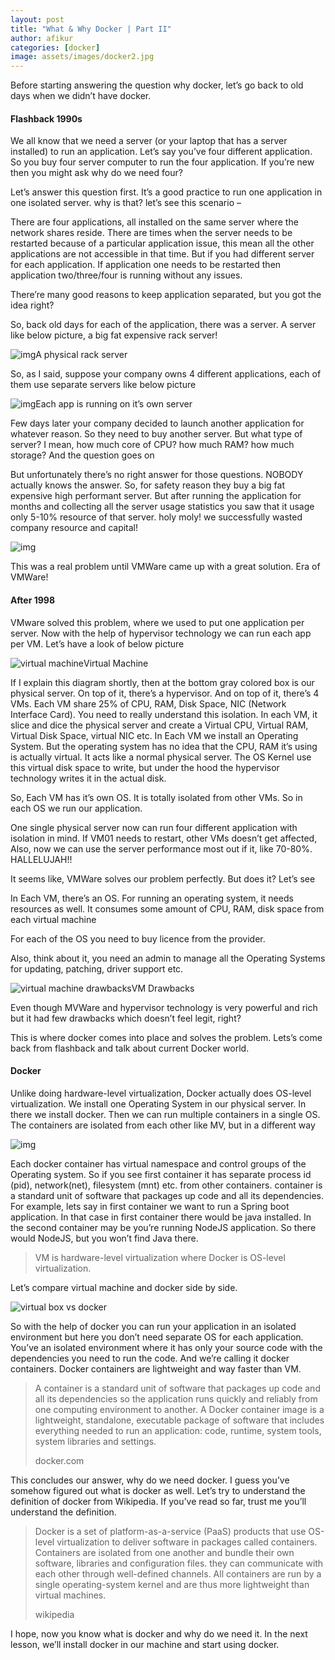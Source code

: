 ```yaml
---
layout: post
title: "What & Why Docker | Part II"
author: afikur
categories: [docker]
image: assets/images/docker2.jpg
---
```


Before starting answering the question why docker, let’s go back to old days when we didn’t have docker.

#### Flashback 1990s

We all know that we need a server (or your laptop that has a server installed) to run an application. Let’s say you’ve four different application. So you buy four server computer to run the four application. If you’re new then you might ask why do we need four?

Let’s answer this question first. It’s a good practice to run one application in one isolated server. why is that? let’s see this scenario –

There are four applications, all installed on the same server where the network shares reside. There are times when the server needs to be restarted because of a particular application issue, this mean all the other applications are not accessible in that time. But if you had different server for each application. If application one needs to be restarted then application two/three/four is running without any issues.

There’re many good reasons to keep application separated, but you got the idea right?

So, back old days for each of the application, there was a server. A server like below picture, a big fat expensive rack server!

![img](https://firebasestorage.googleapis.com/v0/b/afikurcom.appspot.com/o/rack-server.png?alt=media&token=06450f09-9a0a-428d-b391-5ec04e52f47d&style=centerme)A physical rack server

So, as I said, suppose your company owns 4 different applications, each of them use separate servers like below picture

![img](https://firebasestorage.googleapis.com/v0/b/afikurcom.appspot.com/o/each-app-each-virtual-machine-architecutre-docker-lesson-afikur.com.jpg?alt=media&token=446b4221-809c-44b4-8174-cfcd35afd85e&style=centerme)Each app is running on it’s own server

Few days later your company decided to launch another application for whatever reason. So they need to buy another server. But what type of server? I mean, how much core of CPU? how much RAM? how much storage? And the question goes on

But unfortunately there’s no right answer for those questions. NOBODY actually knows the answer. So, for safety reason they buy a big fat expensive high performant server. But after running the application for months and collecting all the server usage statistics you saw that it usage only 5-10% resource of that server. holy moly! we successfully wasted company resource and capital!

![img](https://firebasestorage.googleapis.com/v0/b/afikurcom.appspot.com/o/one-app-one-vm-back-old-days-virtual-machine-architecutre-docker-lesson-afikur.com.jpg?alt=media&token=9d055bde-3903-49d6-bd84-071ae4d677bf&style=centerme)

This was a real problem until VMWare came up with a great solution. Era of VMWare!

#### After 1998

VMware solved this problem, where we used to put one application per server. Now with the help of hypervisor technology we can run each app per VM. Let’s have a look of below picture

![virtual machine](https://firebasestorage.googleapis.com/v0/b/afikurcom.appspot.com/o/virtual-machine-architecutre-docker-lesson-afikur.com.jpg?alt=media&token=61baaffe-cef7-4857-8b14-e471727bb6ba&style=centerme)Virtual Machine

If I explain this diagram shortly, then at the bottom gray colored box is our physical server. On top of it, there’s a hypervisor. And on top of it, there’s 4 VMs. Each VM share 25% of CPU, RAM, Disk Space, NIC (Network Interface Card). You need to really understand this isolation. In each VM, it slice and dice the physical server and create a Virtual CPU, Virtual RAM, Virtual Disk Space, virtual NIC etc. In Each VM we install an Operating System. But the operating system has no idea that the CPU, RAM it’s using is actually virtual. It acts like a normal physical server. The OS Kernel use this virtual disk space to write, but under the hood the hypervisor technology writes it in the actual disk.

So, Each VM has it’s own OS. It is totally isolated from other VMs. So in each OS we run our application.

One single physical server now can run four different application with isolation in mind. If VM01 needs to restart, other VMs doesn’t get affected, Also, now we can use the server performance most out if it, like 70-80%. HALLELUJAH!!

It seems like, VMWare solves our problem perfectly. But does it? Let’s see

In Each VM, there’s an OS. For running an operating system, it needs resources as well. It consumes some amount of CPU, RAM, disk space from each virtual machine

For each of the OS you need to buy licence from the provider.

Also, think about it, you need an admin to manage all the Operating Systems for updating, patching, driver support etc.

![virtual machine drawbacks](https://firebasestorage.googleapis.com/v0/b/afikurcom.appspot.com/o/virtual-machine-architecutre-drawbacks-docker-lesson-afikur.com.jpg?alt=media&token=944d0433-8d80-4d01-b170-0cb3713fa535&style=centerme)VM Drawbacks

Even though MVWare and hypervisor technology is very powerful and rich but it had few drawbacks which doesn’t feel legit, right?

This is where docker comes into place and solves the problem. Lets’s come back from flashback and talk about current Docker world.

#### Docker

Unlike doing hardware-level virtualization, Docker actually does OS-level virtualization. We install one Operating System in our physical server. In there we install docker. Then we can run multiple containers in a single OS. The containers are isolated from each other like MV, but in a different way

![img](https://firebasestorage.googleapis.com/v0/b/afikurcom.appspot.com/o/docker-architecutre-docker-lesson-afikur.com.jpg?alt=media&token=14986a73-6b09-4299-8c49-4546d498c820&style=centerme)

Each docker container has virtual namespace and control groups of the Operating system. So if you see first container it has separate process id (pid), network(net), filesystem (mnt) etc. from other containers. container is a standard unit of software that packages up code and all its dependencies. For example, lets say in first container we want to run a Spring boot application. In that case in first container there would be java installed. In the second container may be you’re running NodeJS application. So there would NodeJS, but you won’t find Java there.

> VM is hardware-level virtualization where Docker is OS-level virtualization.

Let’s compare virtual machine and docker side by side.

![virtual box vs docker](https://firebasestorage.googleapis.com/v0/b/afikurcom.appspot.com/o/virtual-machine-architecutre-vs-docker-architecture-docker-lesson-afikur.com.jpg?alt=media&token=dbb7cdd1-e188-4aae-a7de-040c9ca67865&style=centerme)

So with the help of docker you can run your application in an isolated environment but here you don’t need separate OS for each application. You’ve an isolated environment where it has only your source code with the dependencies you need to run the code. And we’re calling it docker containers. Docker containers are lightweight and way faster than VM.

> A container is a standard unit of software that packages up code and all its dependencies so the application runs quickly and reliably from one computing environment to another. A Docker container image is a lightweight, standalone, executable package of software that includes everything needed to run an application: code, runtime, system tools, system libraries and settings.
>
> docker.com

This concludes our answer, why do we need docker. I guess you’ve somehow figured out what is docker as well. Let’s try to understand the definition of docker from Wikipedia. If you’ve read so far, trust me you’ll understand the definition.

> Docker is a set of platform-as-a-service (PaaS) products that use OS-level virtualization to deliver software in packages called containers. Containers are isolated from one another and bundle their own software, libraries and configuration files. they can communicate with each other through well-defined channels. All containers are run by a single operating-system kernel and are thus more lightweight than virtual machines.
>
> wikipedia

I hope, now you know what is docker and why do we need it. In the next lesson, we’ll install docker in our machine and start using docker.

